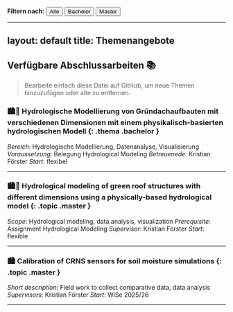 
<p>
  <strong>Filtern nach:</strong>
  <button onclick="filterThemen('all')">Alle</button>
  <button onclick="filterThemen('bachelor')">Bachelor</button>
  <button onclick="filterThemen('master')">Master</button>
</p>

<script>
  function filterThemen(art) {
    const themen = document.querySelectorAll('.thema');
    themen.forEach(el => {
      if (art === 'all' || el.classList.contains(art)) {
        el.parentElement.style.display = 'block';
      } else {
        el.parentElement.style.display = 'none';
      }
    });
  }
</script>

---
layout: default
title: Themenangebote
---

## Verfügbare Abschlussarbeiten 📚

> Bearbeite einfach diese Datei auf GitHub, um neue Themen hinzuzufügen oder alte zu entfernen.

### 🏙️🌱 Hydrologische Modellierung von Gründachaufbauten mit verschiedenen Dimensionen mit einem physikalisch-basierten hydrologischen Modell {: .thema .bachelor }
*Bereich*: Hydrologische Modellierung, Datenanalyse, Visualisierung
*Voraussetzung*: Belegung Hydrological Modeling
*Betreuenede*: Kristian Förster
*Start*: flexibel

---

### 🏙️🌱 Hydrological modeling of green roof structures with different dimensions using a physically-based hydrological model {: .topic .master }
*Scope*: Hydrological modeling, data analysis, visualization
*Prerequisite*: Assignment Hydrological Modeling
*Supervisor*: Kristian Förster
*Start*: flexible


---

### 🏙️ Calibration of CRNS sensors for soil moisture simulations {: .topic .master }
*Short description*: Field work to collect comparative data, data analysis
*Supervisors*: Kristian Förster
*Start*: WiSe 2025/26


---

<!-- Weitere Themen einfach im gleichen Format anhängen -->
